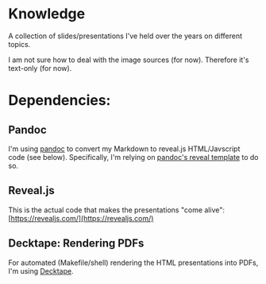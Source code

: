 # Knowledge
A collection of slides/presentations I've held over the years on different topics.

I am not sure how to deal with the image sources (for now).
Therefore it's text-only (for now).

# Dependencies:

## Pandoc

I'm using [pandoc](https://pandoc.org/) to convert my Markdown to reveal.js HTML/Javscript code (see below).
Specifically, I'm relying on [pandoc's reveal template](https://github.com/jgm/pandoc-templates/blob/master/default.revealjs) to do so.

## Reveal.js

This is the actual code that makes the presentations "come alive":
[https://revealjs.com/](https://revealjs.com/)


## Decktape: Rendering PDFs

For automated (Makefile/shell) rendering the HTML presentations into PDFs, I'm using [Decktape](https://github.com/astefanutti/decktape).




